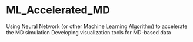 # ML_Accelerated_MD
Using Neural Network (or other Machine Learning Algorithm) to accelerate the MD simulation
Developing visualization tools for MD-based data
